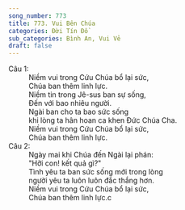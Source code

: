 ```yaml
---
song_number: 773
title: 773. Vui Bên Chúa
categories: Đời Tín Đồ
sub_categories: Bình An, Vui Vẻ
draft: false
---
```

<dl><dt>Câu 1:</dt><dd data-verse="1">Niềm vui trong Cứu Chúa bổ lại sức, <br/>Chúa ban thêm linh lực. <br/>Niềm tin trong Jê-sus ban sự sống, <br/>Đến với bao nhiêu người. <br/>Ngài ban cho ta bao sức sống <br/>khi lòng ta hân hoan ca khen Đức Chúa Cha. <br/>Niềm vui trong Cứu Chúa bổ lại sức, <br/>Chúa ban thêm linh lực. </dd><dt>Câu 2:</dt><dd data-verse="2">Ngày mai khi Chúa đến Ngài lại phán: <br/>"Hỡi con! kết quả gì?" <br/>Tình yêu ta ban sức sống mới trong lòng <br/>người yêu ta luôn luôn đắc thắng hơn. <br/>Niềm vui trong Cứu Chúa bổ lại sức, <br/>Chúa ban thêm linh lực.c </dd></dl>